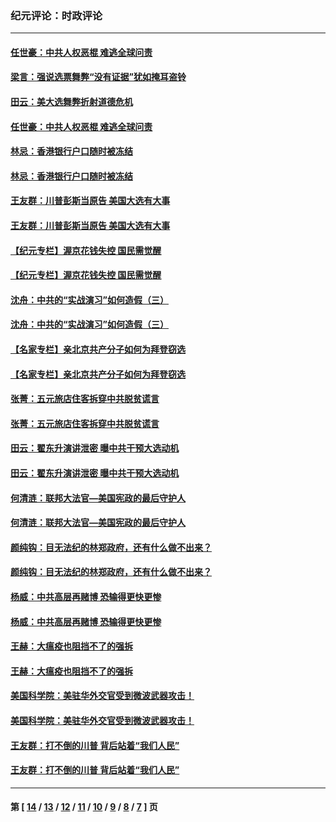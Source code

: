 ### 纪元评论：时政评论
---
#### [任世豪：中共人权恶棍 难逃全球问责](../../pages/nsc1025/n12606046.md) 
#### [梁言：强说选票舞弊“没有证据”犹如掩耳盗铃](../../pages/nsc1025/n12606198.md) 
#### [田云：美大选舞弊折射道德危机](../../pages/nsc1025/n12606112.md) 
#### [任世豪：中共人权恶棍 难逃全球问责](../../pages/nsc1025/n12606046.md) 
#### [林忌：香港银行户口随时被冻结](../../pages/nsc1025/n12605924.md) 
#### [林忌：香港银行户口随时被冻结](../../pages/nsc1025/n12605924.md) 
#### [王友群：川普彭斯当原告 美国大选有大事](../../pages/nsc1025/n12605687.md) 
#### [王友群：川普彭斯当原告 美国大选有大事](../../pages/nsc1025/n12605687.md) 
#### [【纪元专栏】渥京花钱失控 国民需觉醒](../../pages/nsc1025/n12605203.md) 
#### [【纪元专栏】渥京花钱失控 国民需觉醒](../../pages/nsc1025/n12605203.md) 
#### [沈舟：中共的“实战演习”如何造假（三）](../../pages/nsc1025/n12594871.md) 
#### [沈舟：中共的“实战演习”如何造假（三）](../../pages/nsc1025/n12594871.md) 
#### [【名家专栏】亲北京共产分子如何为拜登窃选](../../pages/nsc1025/n12604113.md) 
#### [【名家专栏】亲北京共产分子如何为拜登窃选](../../pages/nsc1025/n12604113.md) 
#### [张菁：五元旅店住客拆穿中共脱贫谎言](../../pages/nsc1025/n12604450.md) 
#### [张菁：五元旅店住客拆穿中共脱贫谎言](../../pages/nsc1025/n12604450.md) 
#### [田云：翟东升演讲泄密 曝中共干预大选动机](../../pages/nsc1025/n12603105.md) 
#### [田云：翟东升演讲泄密 曝中共干预大选动机](../../pages/nsc1025/n12603105.md) 
#### [何清涟：联邦大法官—美国宪政的最后守护人](../../pages/nsc1025/n12602298.md) 
#### [何清涟：联邦大法官—美国宪政的最后守护人](../../pages/nsc1025/n12602298.md) 
#### [颜纯钩：目无法纪的林郑政府，还有什么做不出来？](../../pages/nsc1025/n12603406.md) 
#### [颜纯钩：目无法纪的林郑政府，还有什么做不出来？](../../pages/nsc1025/n12603406.md) 
#### [杨威：中共高层再赌博 恐输得更快更惨](../../pages/nsc1025/n12602445.md) 
#### [杨威：中共高层再赌博 恐输得更快更惨](../../pages/nsc1025/n12602445.md) 
#### [王赫：大瘟疫也阻挡不了的强拆](../../pages/nsc1025/n12602713.md) 
#### [王赫：大瘟疫也阻挡不了的强拆](../../pages/nsc1025/n12602713.md) 
#### [美国科学院：美驻华外交官受到微波武器攻击！](../../pages/nsc1025/n12602678.md) 
#### [美国科学院：美驻华外交官受到微波武器攻击！](../../pages/nsc1025/n12602678.md) 
#### [王友群：打不倒的川普 背后站着“我们人民”](../../pages/nsc1025/n12602416.md) 
#### [王友群：打不倒的川普 背后站着“我们人民”](../../pages/nsc1025/n12602416.md) 

---
#### 第 [ [14](./14.md) / [13](./13.md) / [12](./12.md) / [11](./11.md) / [10](./10.md) / [9](./9.md) / [8](./8.md) / [7](./7.md) ] 页
